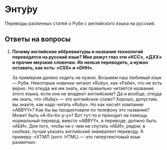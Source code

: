 Энту́ру
======

Переводы различных статей о Руби с английского языка на русский.

Ответы на вопросы
-----------------

1. **Почему английские аббревиатуры и названия технологий переводятся на русский
   язык? Мне режут глаз эти «КСС», «ДХХ» и прочие мерзкие словечки. Их нельзя
   переводить, а нужно оставить, как есть: «CSS» и «DHH».**

   За примером далеко ходить не нужно. Возьмем наш любимый язык — Руби.
   Некоторые новички читают «Ruby», как «Раби», что не есть верно. Но откуда же
   им знать, как правильно читается название этого языка, если они не владеют
   английским? Да и вообще, откуда им знать, что «Ruby» — это английское слово?
   Хорошо, допустим, вы знаете, как надо читать «Ruby». Но как насчёт компании
   «ABBYY»? Как бы вы продиктовали по телефону это название? Может быть
   «А-бэ-бэ-у-у»? Вот тут-то и приходит на помощь нормальный перевод: вместо
   «ABBYY», в переводе, должно быть «АБИ». Для того, чтобы ни с чем не спутать
   «АБИ», рядом, в скобках, лучше указать английский эквивалент переводу. К
   примеру: «ХТМЛ (англ. HTML) — это гипертекстовый язык разметки».
